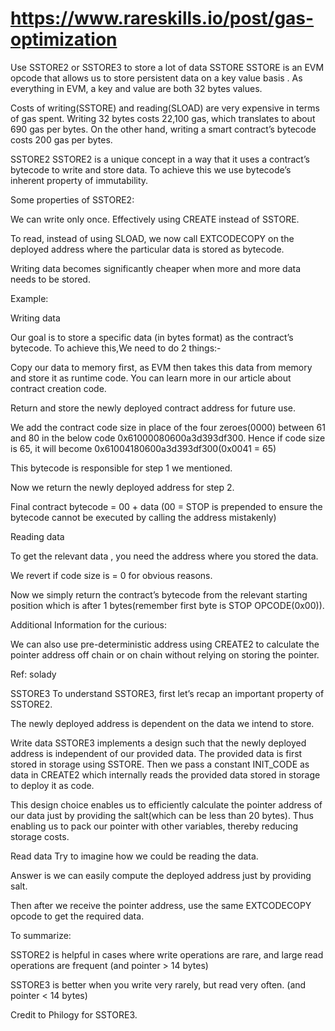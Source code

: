 # https://www.rareskills.io/post/gas-optimization

Use SSTORE2 or SSTORE3 to store a lot of data
SSTORE
SSTORE is an EVM opcode that allows us to store persistent data on a key value basis . As everything in EVM, a key and value are both 32 bytes values.

Costs of writing(SSTORE) and reading(SLOAD) are very expensive in terms of gas spent. Writing 32 bytes costs 22,100 gas, which translates to about 690 gas per bytes. On the other hand, writing a smart contract’s bytecode costs 200 gas per bytes.


SSTORE2
SSTORE2 is a unique concept in a way that it uses a contract’s bytecode to write and store data. To achieve this we use bytecode’s inherent property of immutability.

Some properties of SSTORE2:

We can write only once. Effectively using CREATE instead of SSTORE.

To read, instead of using SLOAD, we now call EXTCODECOPY on the deployed address where the particular data is stored as bytecode.

Writing data becomes significantly cheaper when more and more data needs to be stored.

Example:

Writing data

Our goal is to store a specific data (in bytes format) as the contract’s bytecode.
To achieve this,We need to do 2 things:-

Copy our data to memory first, as EVM then takes this data from memory and store it as runtime code. You can learn more in our article about contract creation code.

Return and store the newly deployed contract address for future use.

We add the contract code size in place of the four zeroes(0000) between 61 and 80 in the below code
0x61000080600a3d393df300. Hence if code size is 65, it will become 0x61004180600a3d393df300(0x0041 = 65)

This bytecode is responsible for step 1 we mentioned.

Now we return the newly deployed address for step 2.

Final contract bytecode = 00 + data (00 = STOP is prepended to ensure the bytecode cannot be executed by calling the address mistakenly)


Reading data

To get the relevant data , you need the address where you stored the data.

We revert if code size is = 0 for obvious reasons.

Now we simply return the contract’s bytecode from the relevant starting position which is after 1 bytes(remember first byte is STOP OPCODE(0x00)).

Additional Information for the curious:

We can also use pre-deterministic address using CREATE2 to calculate the pointer address off chain or on chain without relying on storing the pointer.

Ref: solady


SSTORE3
To understand SSTORE3, first let’s recap an important property of SSTORE2.

The newly deployed address is dependent on the data we intend to store.

Write data
SSTORE3 implements a design such that the newly deployed address is independent of our provided data. The provided data is first stored in storage using SSTORE.
Then we pass a constant INIT_CODE as data in CREATE2 which internally reads the provided data stored in storage to deploy it as code.

This design choice enables us to efficiently calculate the pointer address of our data just by providing the salt(which can be less than 20 bytes). Thus enabling us to pack our pointer with other variables, thereby reducing storage costs.

Read data
Try to imagine how we could be reading the data.

Answer is we can easily compute the deployed address just by providing salt.

Then after we receive the pointer address, use the same EXTCODECOPY opcode to get the required data.

To summarize:

SSTORE2 is helpful in cases where write operations are rare, and large read operations are frequent (and pointer > 14 bytes)

SSTORE3 is better when you write very rarely, but read very often. (and pointer < 14 bytes)

Credit to Philogy for SSTORE3.